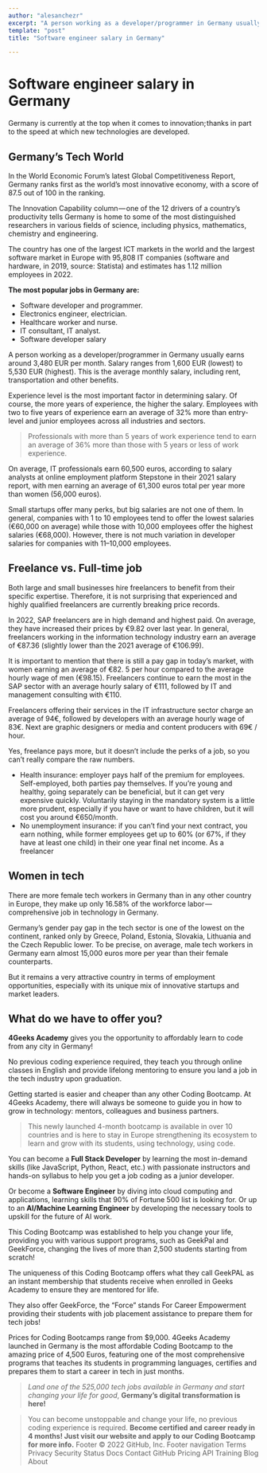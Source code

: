 ```yaml
---
author: "alesanchezr"
excerpt: "A person working as a developer/programmer in Germany usually earns around 3,480 EUR per month. Salary ranges from 1,600 EUR (lowest) to 5,530 EUR (highest). This is the average monthly salary, including rent, transportation and other benefits."
template: "post" 
title: "Software engineer salary in Germany"

---
```


# Software engineer salary in Germany

Germany is currently at the top when it comes to innovation; thanks in part to the speed at which new technologies are developed.

## Germany’s Tech World

In the World Economic Forum’s latest Global Competitiveness Report, Germany ranks first as the world’s most innovative economy, with a score of 87.5 out of 100 in the ranking.

The Innovation Capability column — one of the 12 drivers of a country’s productivity tells Germany is home to some of the most distinguished researchers in various fields of science, including physics, mathematics, chemistry and engineering.

The country has one of the largest ICT markets in the world and the largest software market in Europe with 95,808 IT companies (software and hardware, in 2019, source: Statista) and estimates has 1.12 million employees in 2022.

**The most popular jobs in Germany are:**

- Software developer and programmer.
- Electronics engineer, electrician.
- Healthcare worker and nurse.
- IT consultant, IT analyst.
- Software developer salary

A person working as a developer/programmer in Germany usually earns around 3,480 EUR per month. Salary ranges from 1,600 EUR (lowest) to 5,530 EUR (highest). This is the average monthly salary, including rent, transportation and other benefits.

Experience level is the most important factor in determining salary. Of course, the more years of experience, the higher the salary. Employees with two to five years of experience earn an average of 32% more than entry-level and junior employees across all industries and sectors.

> Professionals with more than 5 years of work experience tend to earn an average of 36% more than those with 5 years or less of work experience.
> 
On average, IT professionals earn 60,500 euros, according to salary analysts at online employment platform Stepstone in their 2021 salary report, with men earning an average of 61,300 euros total per year more than women (56,000 euros).

Small startups offer many perks, but big salaries are not one of them. In general, companies with 1 to 10 employees tend to offer the lowest salaries (€60,000 on average) while those with 10,000 employees offer the highest salaries (€68,000). However, there is not much variation in developer salaries for companies with 11–10,000 employees.

## Freelance vs. Full-time job

Both large and small businesses hire freelancers to benefit from their specific expertise. Therefore, it is not surprising that experienced and highly qualified freelancers are currently breaking price records.

In 2022, SAP freelancers are in high demand and highest paid. On average, they have increased their prices by €9.82 over last year. In general, freelancers working in the information technology industry earn an average of €87.36 (slightly lower than the 2021 average of €106.99).

It is important to mention that there is still a pay gap in today’s market, with women earning an average of €82. 5 per hour compared to the average hourly wage of men (€98.15). Freelancers continue to earn the most in the SAP sector with an average hourly salary of €111, followed by IT and management consulting with €110.

Freelancers offering their services in the IT infrastructure sector charge an average of 94€, followed by developers with an average hourly wage of 83€. Next are graphic designers or media and content producers with 69€ / hour.

Yes, freelance pays more, but it doesn’t include the perks of a job, so you can’t really compare the raw numbers.

- Health insurance: employer pays half of the premium for employees. Self-employed, both parties pay themselves. If you’re young and healthy, going separately can be beneficial, but it can get very expensive quickly. Voluntarily staying in the mandatory system is a little more prudent, especially if you have or want to have children, but it will cost you around €650/month.
- No unemployment insurance: if you can’t find your next contract, you earn nothing, while former employees get up to 60% (or 67%, if they have at least one child) in their one year final net income. As a freelancer

## Women in tech

There are more female tech workers in Germany than in any other country in Europe, they make up only 16.58% of the workforce labor — comprehensive job in technology in Germany.

Germany’s gender pay gap in the tech sector is one of the lowest on the continent, ranked only by Greece, Poland, Estonia, Slovakia, Lithuania and the Czech Republic lower. To be precise, on average, male tech workers in Germany earn almost 15,000 euros more per year than their female counterparts.

But it remains a very attractive country in terms of employment opportunities, especially with its unique mix of innovative startups and market leaders.

## What do we have to offer you?

**4Geeks Academy** gives you the opportunity to affordably learn to code from any city in Germany!

No previous coding experience required, they teach you through online classes in English and provide lifelong mentoring to ensure you land a job in the tech industry upon graduation.

Getting started is easier and cheaper than any other Coding Bootcamp. At 4Geeks Academy, there will always be someone to guide you in how to grow in technology: mentors, colleagues and business partners.

> This newly launched 4-month bootcamp is available in over 10 countries and is here to stay in Europe strengthening its ecosystem to learn and grow with its students, using technology, using code.
> 
You can become a **Full Stack Developer** by learning the most in-demand skills (like JavaScript, Python, React, etc.) with passionate instructors and hands-on syllabus to help you get a job coding as a junior developer.

Or become a **Software Engineer** by diving into cloud computing and applications, learning skills that 90% of Fortune 500 list is looking for. Or up to an **AI/Machine Learning Engineer** by developing the necessary tools to upskill for the future of AI work.

This Coding Bootcamp was established to help you change your life, providing you with various support programs, such as GeekPal and GeekForce, changing the lives of more than 2,500 students starting from scratch!

The uniqueness of this Coding Bootcamp offers what they call GeekPAL as an instant membership that students receive when enrolled in Geeks Academy to ensure they are mentored for life.

They also offer GeekForce, the “Force” stands For Career Empowerment providing their students with job placement assistance to prepare them for tech jobs!

Prices for Coding Bootcamps range from $9,000. 4Geeks Academy launched in Germany is the most affordable Coding Bootcamp to the amazing price of 4,500 Euros, featuring one of the most comprehensive programs that teaches its students in programming languages, certifies and prepares them to start a career in tech in just months.

> *Land one of the 525,000 tech jobs available in Germany and start changing your life for good*, **Germany’s digital transformation is here!**

> You can become unstoppable and change your life, no previous coding experience is required. **Become certified and career ready in 4 months! Just visit our website and apply to our Coding Bootcamp for more info.**
Footer
© 2022 GitHub, Inc.
Footer navigation
Terms
Privacy
Security
Status
Docs
Contact GitHub
Pricing
API
Training
Blog
About